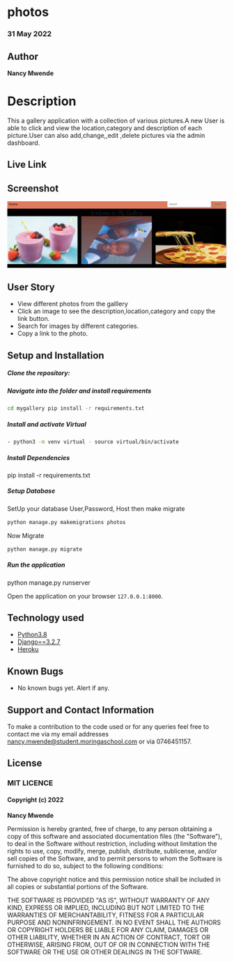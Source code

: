 # photos

### 31 May 2022

## Author  
  
**Nancy Mwende** 
  
# Description  
This a gallery application with a collection of various pictures.A new User is able to click and view the location,category and description of each picture.User can also add,change,,edit ,delete pictures via the admin dashboard.

##  Live Link  



## Screenshot
<img src="media/pictures/gallery1.png">

## User Story  

* View different photos from the galllery 
* Click an image to see the description,location,category and copy the link button.  
* Search for images by different categories.   
* Copy a link to the photo.  
  

  
## Setup and Installation  
  
##### Clone the repository:  


##### Navigate into the folder and install requirements  
 ```bash 
cd mygallery pip install -r requirements.txt 
```
##### Install and activate Virtual  
 ```bash 
- python3 -m venv virtual - source virtual/bin/activate  
```  
##### Install Dependencies  

 pip install -r requirements.txt 
 
 ##### Setup Database  
  SetUp your database User,Password, Host then make migrate  
 ```bash 
python manage.py makemigrations photos
 ``` 
 Now Migrate  
 ```bash 
 python manage.py migrate 
```
##### Run the application  

 python manage.py runserver 

Open the application on your browser `127.0.0.1:8000`.  
  
  
## Technology used  
  
* [Python3.8](https://www.python.org/)  
* [Django==3.2.7](https://docs.djangoproject.com/en/2.2/)  
* [Heroku](https://heroku.com)  
  
  
## Known Bugs  
* No known bugs yet.
Alert if any.  
  
## Support and Contact Information 

To make a contribution to the code used or for any queries feel free to contact me via my email addresses nancy.mwende@student.moringaschool.com or via 0746451157.


## License

### MIT LICENCE

#### Copyright (c) 2022 
**Nancy Mwende**

Permission is hereby granted, free of charge, to any person obtaining a copy of this software and associated documentation files (the "Software"), to deal in the Software without restriction, including without limitation the rights to use, copy, modify, merge, publish, distribute, sublicense, and/or sell copies of the Software, and to permit persons to whom the Software is furnished to do so, subject to the following conditions:

The above copyright notice and this permission notice shall be included in all copies or substantial portions of the Software.

THE SOFTWARE IS PROVIDED "AS IS", WITHOUT WARRANTY OF ANY KIND, EXPRESS OR IMPLIED, INCLUDING BUT NOT LIMITED TO THE WARRANTIES OF MERCHANTABILITY, FITNESS FOR A PARTICULAR PURPOSE AND NONINFRINGEMENT. IN NO EVENT SHALL THE AUTHORS OR COPYRIGHT HOLDERS BE LIABLE FOR ANY CLAIM, DAMAGES OR OTHER LIABILITY, WHETHER IN AN ACTION OF CONTRACT, TORT OR 
OTHERWISE, ARISING FROM, OUT OF OR IN CONNECTION WITH THE SOFTWARE OR THE USE OR OTHER DEALINGS IN THE SOFTWARE.